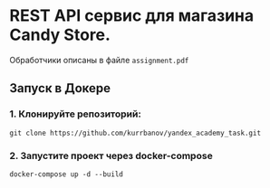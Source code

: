 # REST API сервис для магазина Candy Store.
Обработчики описаны в файле ```assignment.pdf```

## Запуск в Докере
### 1. Клонируйте репозиторий:
```
git clone https://github.com/kurrbanov/yandex_academy_task.git
```
### 2. Запустите проект через docker-compose
```
docker-compose up -d --build
```
